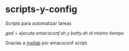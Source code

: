 # scripts-y-config

Scripts para automatizar tareas

*god = ejecuta emacsconf.sh y betty.sh al mismo tiempo*


Gracias a [mellab](https://github.com/mellab) por emacsconf script.

